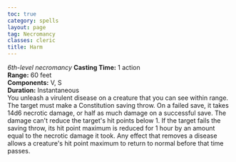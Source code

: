 ```yaml
---
toc: true
category: spells
layout: page
tag: Necromancy
classes: cleric
title: Harm 
---
```

_6th-level necromancy_ 
**Casting Time:** 1 action    
**Range:** 60 feet    
**Components:** V, S    
**Duration:** Instantaneous    
You unleash a virulent disease on a creature that you can see within range. The target must make a Constitution saving throw. On a failed save, it takes 14d6 necrotic damage, or half as much damage on a successful save. The damage can't reduce the target's hit points below 1. If the target fails the saving throw, its hit point maximum is reduced for 1 hour by an amount equal to the necrotic damage it took. Any effect that removes a disease allows a creature's hit point maximum to return to normal before that time passes. 